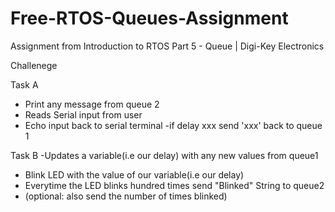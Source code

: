 # Free-RTOS-Queues-Assignment
Assignment from Introduction to RTOS Part 5 - Queue | Digi-Key Electronics

Challenege

Task A

- Print any message from queue 2
- Reads Serial input from user
- Echo input back to serial terminal
-if delay xxx send 'xxx' back to queue 1

Task B
-Updates a variable(i.e our delay) with any new values from queue1
- Blink LED with the value of our variable(i.e our delay)
- Everytime the LED blinks hundred times send "Blinked" String to queue2
- (optional: also send the number of times blinked)
